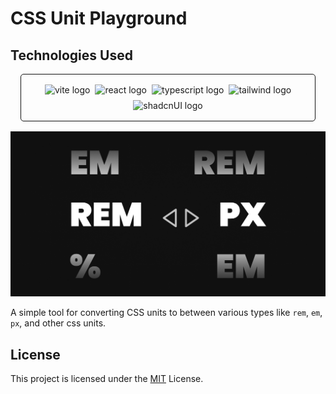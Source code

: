 # CSS Unit Playground

## Technologies Used

<div style="display:flex; flex-wrap:wrap; align-items:center; justify-content:center; gap:0.5rem; padding:1rem; border:0.1px solid #111111; border-radius:5px; margin:1rem;">
    <img src="https://img.shields.io/badge/Vite-B73BFE?style=for-the-badge&logo=vite&logoColor=FFD62E" alt="vite logo">
    <img src="https://img.shields.io/badge/React-20232A?style=for-the-badge&logo=react&logoColor=61DAFB" alt="react logo">
    <img src="https://img.shields.io/badge/TypeScript-007ACC?style=for-the-badge&logo=typescript&logoColor=white" alt="typescript logo">
    <img src="https://img.shields.io/badge/Tailwind_CSS-38B2AC?style=for-the-badge&logo=tailwind-css&logoColor=white" alt="tailwind logo">
    <img src="https://img.shields.io/badge/shadcn%2Fui-000000?style=for-the-badge&logo=shadcnui&logoColor=white" alt="shadcnUI logo">
</div>

![cover image](./public/large-og-image.png)

A simple tool for converting CSS units to between various types like `rem`, `em`, `px`, and other css units.

## License

This project is licensed under the [MIT](./LICENSE) License.
